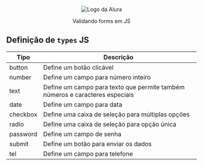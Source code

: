 <!-- <p align="center"> <img src="https://imgur.com/mIBmcEL.png" alt="Javascript: validando formulários"> </p> -->
<p align="center"> <img src="https://github.com/MonicaHillman/aluraplay-requisicoes/blob/main/img/logo.png" alt="Logo da Alura"> </p>

<p align="center"> Validando forms em JS </p>

## Definição de `types` JS


| Tipo | Descrição | 
| -------- | -------- |
button|	Define um botão clicável
number	|Define um campo para número inteiro
text	|Define um campo para texto que permite também números e caracteres especiais
date	|Define um campo para data
checkbox|	Define uma caixa de seleção para múltiplas opções
radio	|Define uma caixa de seleção para opção única
password|	Define um campo de senha
submit	|Define um botão para enviar os dados
tel|	Define um campo para telefone
